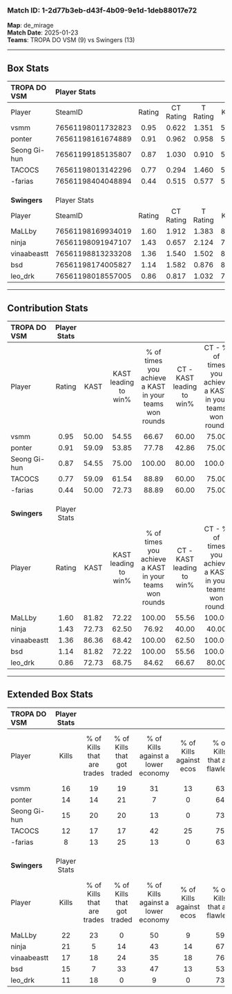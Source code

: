 ### Match ID: 1-2d77b3eb-d43f-4b09-9e1d-1deb88017e72  
**Map**: de_mirage  
**Match Date**: 2025-01-23  
**Teams**: TROPA DO VSM (9) vs Swingers (13)  

---  

## Box Stats  

| **TROPA DO VSM** | Player Stats      |        |           |          |       |      |       |         |        |      |     |
| :- | :- | :-: | :-: | :-: | :-: | :-: | :-: | :-: | :-: | :-: | :-: |
| Player           | SteamID           | Rating | CT Rating | T Rating | KAST  | ADR  | Kills | Assists | Deaths | K/D  | HS% |
| vsmm             | 76561198011732823 |  0.95  |   0.622   |  1.351   | 50.00 | 85.0 |  16   |    3    |   16   | 1.00 | 37  |
| ponter           | 76561198161674889 |  0.91  |   0.962   |  0.958   | 59.09 | 78.1 |  14   |    6    |   17   | 0.82 | 57  |
| Seong Gi-hun     | 76561199185135807 |  0.87  |   1.030   |  0.910   | 54.55 | 70.0 |  15   |    3    |   17   | 0.88 | 53  |
| TACOCS           | 76561198013142296 |  0.77  |   0.294   |  1.460   | 59.09 | 65.1 |  12   |    3    |   17   | 0.71 | 58  |
| -farias          | 76561198404048894 |  0.44  |   0.515   |  0.577   | 50.00 | 46.6 |   8   |    3    |   19   | 0.42 | 37  |
|                  |                   |        |           |          |       |      |       |         |        |      |     |
|                  |                   |        |           |          |       |      |       |         |        |      |     |
|                  |                   |        |           |          |       |      |       |         |        |      |     |
| **Swingers**     | Player Stats      |        |           |          |       |      |       |         |        |      |     |
| Player           | SteamID           | Rating | CT Rating | T Rating | KAST  | ADR  | Kills | Assists | Deaths | K/D  | HS% |
| MaLLby           | 76561198169934019 |  1.60  |   1.912   |  1.383   | 81.82 | 89.1 |  22   |    2    |   9    | 2.44 | 45  |
| ninja            | 76561198091947107 |  1.43  |   0.657   |  2.124   | 72.73 | 97.1 |  21   |    4    |   13   | 1.62 | 42  |
| vinaabeastt      | 76561198813233208 |  1.36  |   1.540   |  1.502   | 86.36 | 92.7 |  17   |    9    |   14   | 1.21 | 64  |
| bsd              | 76561198174005827 |  1.14  |   1.582   |  0.876   | 81.82 | 67.6 |  15   |    4    |   14   | 1.07 | 26  |
| leo_drk          | 76561198018557005 |  0.86  |   0.817   |  1.032   | 72.73 | 56.9 |  11   |    4    |   15   | 0.73 | 63  |
---  

## Contribution Stats  

| **TROPA DO VSM** | Player Stats |       |                      |                                                        |                           |                                                             |                          |                                                            |
| :- | :-: | :-: | :-: | :-: | :-: | :-: | :-: | :-: |
| Player           |    Rating    | KAST  | KAST leading to win% | % of times you achieve a KAST in your teams won rounds | CT - KAST leading to win% | CT - % of times you achieve a KAST in your teams won rounds | T - KAST leading to win% | T - % of times you achieve a KAST in your teams won rounds |
| vsmm             |     0.95     | 50.00 |        54.55         |                         66.67                          |           60.00           |                            75.00                            |          50.00           |                           60.00                            |
| ponter           |     0.91     | 59.09 |        53.85         |                         77.78                          |           42.86           |                            75.00                            |          66.67           |                           80.00                            |
| Seong Gi-hun     |     0.87     | 54.55 |        75.00         |                         100.00                         |           80.00           |                           100.00                            |          71.43           |                           100.00                           |
| TACOCS           |     0.77     | 59.09 |        61.54         |                         88.89                          |           60.00           |                            75.00                            |          62.50           |                           100.00                           |
| -farias          |     0.44     | 50.00 |        72.73         |                         88.89                          |           60.00           |                            75.00                            |          83.33           |                           100.00                           |
|                  |              |       |                      |                                                        |                           |                                                             |                          |                                                            |
|                  |              |       |                      |                                                        |                           |                                                             |                          |                                                            |
|                  |              |       |                      |                                                        |                           |                                                             |                          |                                                            |
| **Swingers**     | Player Stats |       |                      |                                                        |                           |                                                             |                          |                                                            |
| Player           |    Rating    | KAST  | KAST leading to win% | % of times you achieve a KAST in your teams won rounds | CT - KAST leading to win% | CT - % of times you achieve a KAST in your teams won rounds | T - KAST leading to win% | T - % of times you achieve a KAST in your teams won rounds |
| MaLLby           |     1.60     | 81.82 |        72.22         |                         100.00                         |           55.56           |                           100.00                            |          88.89           |                           100.00                           |
| ninja            |     1.43     | 72.73 |        62.50         |                         76.92                          |           40.00           |                            40.00                            |          72.73           |                           100.00                           |
| vinaabeastt      |     1.36     | 86.36 |        68.42         |                         100.00                         |           62.50           |                           100.00                            |          72.73           |                           100.00                           |
| bsd              |     1.14     | 81.82 |        72.22         |                         100.00                         |           55.56           |                           100.00                            |          88.89           |                           100.00                           |
| leo_drk          |     0.86     | 72.73 |        68.75         |                         84.62                          |           66.67           |                            80.00                            |          70.00           |                           87.50                            |
---  

## Extended Box Stats  

| **TROPA DO VSM** | Player Stats |                            |                            |                                    |                         |                              |                                 |        |                             |                                     |                          |                               |                            |
| :- | :-: | :-: | :-: | :-: | :-: | :-: | :-: | :-: | :-: | :-: | :-: | :-: | :-: |
| Player           |    Kills     | % of Kills that are trades | % of Kills that got traded | % of Kills against a lower economy | % of Kills against ecos | % of Kills that are flawless | % of Kills that are close duels | Deaths | % of Deaths that get traded | % of Deaths against a lower economy | % of Deaths against ecos | % of Deaths that are flawless | % of Deaths that are close |
| vsmm             |      16      |             19             |             19             |                 31                 |           13            |              63              |                6                |   16   |              0              |                  6                  |            0             |              50               |             6              |
| ponter           |      14      |             14             |             21             |                 7                  |            0            |              64              |                7                |   17   |             12              |                 18                  |            6             |              59               |             0              |
| Seong Gi-hun     |      15      |             20             |             20             |                 13                 |            0            |              73              |                0                |   17   |             24              |                 12                  |            0             |              65               |             12             |
| TACOCS           |      12      |             17             |             17             |                 42                 |           25            |              75              |                0                |   17   |             12              |                 12                  |            0             |              82               |             6              |
| -farias          |      8       |             13             |             25             |                 13                 |            0            |              63              |                0                |   19   |             21              |                 11                  |            0             |              68               |             0              |
|                  |              |                            |                            |                                    |                         |                              |                                 |        |                             |                                     |                          |                               |                            |
|                  |              |                            |                            |                                    |                         |                              |                                 |        |                             |                                     |                          |                               |                            |
|                  |              |                            |                            |                                    |                         |                              |                                 |        |                             |                                     |                          |                               |                            |
| **Swingers**     | Player Stats |                            |                            |                                    |                         |                              |                                 |        |                             |                                     |                          |                               |                            |
| Player           |    Kills     | % of Kills that are trades | % of Kills that got traded | % of Kills against a lower economy | % of Kills against ecos | % of Kills that are flawless | % of Kills that are close duels | Deaths | % of Deaths that get traded | % of Deaths against a lower economy | % of Deaths against ecos | % of Deaths that are flawless | % of Deaths that are close |
| MaLLby           |      22      |             23             |             0              |                 50                 |            9            |              59              |                9                |   9    |             11              |                 22                  |            0             |              67               |             11             |
| ninja            |      21      |             5              |             14             |                 43                 |           14            |              67              |                0                |   13   |              8              |                 31                  |            0             |              100              |             0              |
| vinaabeastt      |      17      |             18             |             24             |                 35                 |           18            |              76              |                0                |   14   |             43              |                 29                  |            0             |              57               |             0              |
| bsd              |      15      |             7              |             33             |                 47                 |           13            |              53              |                0                |   14   |             14              |                 21                  |            0             |              71               |             0              |
| leo_drk          |      11      |             18             |             0              |                 9                  |            0            |              73              |               18                |   15   |             20              |                 27                  |            0             |              47               |             7              |
